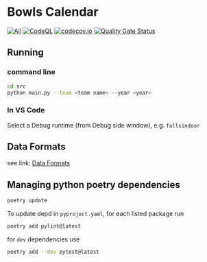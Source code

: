 # Bowls Calendar

[![All][all-image]][all-link]
[![CodeQL][ql-image]][ql-link]
[![codecov.io][codecov-image]][codecov-link]
[![Quality Gate Status][sonar-image]][sonar-link]

## Running

### command line

```bash
cd src
python main.py --team <team name> --year <year>
```

### In VS Code

Select a Debug runtime (from Debug side window), e.g. `fallsindoor`

## Data Formats

see link: [Data Formats][data-formats]

## Managing python poetry dependencies

```bash
poetry update
```

To update depd in `pyproject.yaml`, for each listed package run

```bash
poetry add pylint@latest
```

for `dev` dependencies use

```bash
poetry add --dev pytest@latest
```

[all-image]: https://github.com/garymcwilliams/ggbowlscalendar/actions/workflows/workflow-all.yml/badge.svg?event=push
[all-link]: https://github.com/garymcwilliams/ggbowlscalendar/actions/workflows/workflow-all.yml
[ql-image]: https://github.com/garymcwilliams/ggbowlscalendar/actions/workflows/workflow-codeql.yml/badge.svg?event=push
[ql-link]: https://github.com/garymcwilliams/ggbowlscalendar/actions/workflows/workflow-codeql.yml
[codecov-image]: https://codecov.io/github/garymcwilliams/ggbowlscalendar/graph/badge.svg?token=EGNK0HBDQK
[codecov-link]: https://codecov.io/github/garymcwilliams/ggbowlscalendar
[sonar-image]: https://sonarcloud.io/api/project_badges/measure?project=garymcwilliams_ggbowlscalendar&metric=alert_status
[sonar-link]: https://sonarcloud.io/summary/new_code?id=garymcwilliams_ggbowlscalendar
[data-formats]: DataFormats.adoc